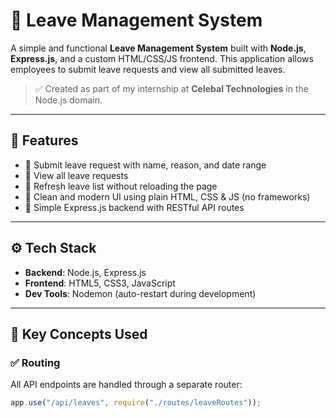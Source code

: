 # 🌿 Leave Management System

A simple and functional **Leave Management System** built with **Node.js**, **Express.js**, and a custom HTML/CSS/JS frontend. This application allows employees to submit leave requests and view all submitted leaves.

> ✅ Created as part of my internship at **Celebal Technologies** in the Node.js domain.

---

## 📌 Features

- 📝 Submit leave request with name, reason, and date range
- 📃 View all leave requests
- 🔄 Refresh leave list without reloading the page
- 🎨 Clean and modern UI using plain HTML, CSS & JS (no frameworks)
- 🚀 Simple Express.js backend with RESTful API routes

---

## ⚙️ Tech Stack

- **Backend**: Node.js, Express.js
- **Frontend**: HTML5, CSS3, JavaScript
- **Dev Tools**: Nodemon (auto-restart during development)


---

## 🧠 Key Concepts Used

### ✅ Routing

All API endpoints are handled through a separate router:

```js
app.use("/api/leaves", require("./routes/leaveRoutes"));
